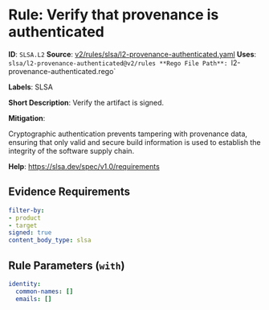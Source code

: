# Rule: Verify that provenance is authenticated

**ID**: `SLSA.L2`
**Source**: [v2/rules/slsa/l2-provenance-authenticated.yaml](https://github.com/scribe-public/sample-policies/v2/rules/slsa/l2-provenance-authenticated.yaml)
**Uses**: `slsa/l2-provenance-authenticated@v2/rules
**Rego File Path**: `l2-provenance-authenticated.rego`

**Labels**: SLSA

**Short Description**: Verify the artifact is signed.

**Mitigation**:

Cryptographic authentication prevents tampering with provenance data, ensuring that only valid and secure build information is used to establish the integrity of the software supply chain.


**Help**: https://slsa.dev/spec/v1.0/requirements

## Evidence Requirements

```yaml
filter-by:
- product
- target
signed: true
content_body_type: slsa
```
## Rule Parameters (`with`)

```yaml
identity:
  common-names: []
  emails: []
```
